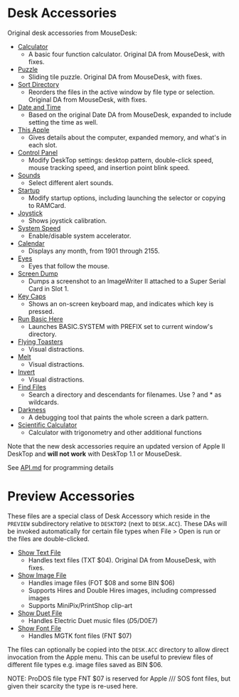 # Desk Accessories

Original desk accessories from MouseDesk:

* [Calculator](calculator.s)
  * A basic four function calculator. Original DA from MouseDesk, with fixes.
* [Puzzle](puzzle.s)
  * Sliding tile puzzle. Original DA from MouseDesk, with fixes.
* [Sort Directory](sort.directory.s)
  * Reorders the files in the active window by file type or selection. Original DA from MouseDesk, with fixes.
* [Date and Time](date.and.time.s)
  * Based on the original Date DA from MouseDesk, expanded to include setting the time as well.
* [This Apple](this.apple.s)
  * Gives details about the computer, expanded memory, and what's in each slot.
* [Control Panel](control.panel.s)
  * Modify DeskTop settings: desktop pattern, double-click speed, mouse tracking speed, and insertion point blink speed.
* [Sounds](sounds.s)
  * Select different alert sounds.
* [Startup](startup.s)
  * Modify startup options, including launching the selector or copying to RAMCard.
* [Joystick](joystick.s)
  * Shows joystick calibration.
* [System Speed](system.speed.s)
  * Enable/disable system accelerator.
* [Calendar](calendar.s)
  * Displays any month, from 1901 through 2155.
* [Eyes](eyes.s)
  * Eyes that follow the mouse.
* [Screen Dump](screen.dump.s)
  * Dumps a screenshot to an ImageWriter II attached to a Super Serial Card in Slot 1.
* [Key Caps](key.caps.s)
  * Shows an on-screen keyboard map, and indicates which key is pressed.
* [Run Basic Here](run.basic.here.s)
  * Launches BASIC.SYSTEM with PREFIX set to current window's directory.
* [Flying Toasters](flying.toasters.s)
  * Visual distractions.
* [Melt](melt.s)
  * Visual distractions.
* [Invert](invert.s)
  * Visual distractions.
* [Find Files](find.files.s)
  * Search a directory and descendants for filenames. Use ? and * as wildcards.
* [Darkness](darkness.s)
  * A debugging tool that paints the whole screen a dark pattern.
* [Scientific Calculator](sci.calc.s)
  * Calculator with trigonometry and other additional functions

Note that the new desk accessories require an updated version of Apple II DeskTop and **will not work** with DeskTop 1.1 or MouseDesk.

See [API.md](API.md) for programming details

# Preview Accessories

These files are a special class of Desk Accessory which reside in
the `PREVIEW` subdirectory relative to `DESKTOP2` (next to `DESK.ACC`).
These DAs will be invoked automatically for certain file types when
File > Open is run or the files are double-clicked.

* [Show Text File](show.text.file.s)
   * Handles text files (TXT $04). Original DA from MouseDesk, with fixes.
* [Show Image File](show.image.file.s)
   * Handles image files (FOT $08 and some BIN $06)
   * Supports Hires and Double Hires images, including compressed images
   * Supports MiniPix/PrintShop clip-art
* [Show Duet File](show.duet.file.s)
   * Handles Electric Duet music files ($D5/$D0E7)
* [Show Font File](show.font.file.s)
   * Handles MGTK font files (FNT $07)

The files can optionally be copied into the `DESK.ACC` directory to
allow direct invocation from the Apple menu. This can be useful to
preview files of different file types e.g. image files saved as BIN
$06.

NOTE: ProDOS file type FNT $07 is reserved for Apple /// SOS font
files, but given their scarcity the type is re-used here.
